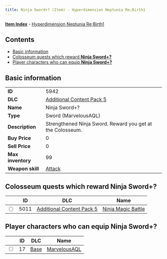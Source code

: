 ```yaml
---
title: Ninja Sword+? (Item) - Hyperdimension Neptunia Re;Birth1
---
```


[**Item Index**](/neptunia/rb1/item/index.html) - [Hyperdimension Neptunia Re;Birth1](/neptunia/rb1)

## Contents

- [Basic information](#basic-information)
- [Colosseum quests which reward **Ninja Sword+?**](#colosseum-quests-which-reward-ninja-sword)
- [Player characters who can equip **Ninja Sword+?**](#player-characters-who-can-equip-ninja-sword)

## Basic information

|   |   |
| -- | -- |
| **ID** | 5942 |
| **DLC** | [Additional Content Pack 5](/neptunia/rb1/dlc/14-pack5.html) |
| **Name** | Ninja Sword+? |
| **Type** | Sword (MarvelousAQL) |
| **Description** | Strengthened Ninja Sword. Reward you get at the Colosseum. |
| **Buy Price** | 0 |
| **Sell Price** | 0 |
| **Max inventory** | 99 |
| **Weapon skill** | [Attack](/neptunia/rb1/skill/1-2601-attack.html) |


## Colosseum quests which reward **Ninja Sword+?**

|    | ID | DLC | Name |
| -- | -- | --- | ---- |
| <input type="checkbox" id="rb1-colosseum-14-5011" class="trackbox" /> | 5011 | [Additional Content Pack 5](/neptunia/rb1/dlc/14-pack5.html) | [Ninja Magic Battle](/neptunia/rb1/colosseum/14-5011-ninja-magic-battle.html) |


## Player characters who can equip **Ninja Sword+?**

|    | ID | DLC | Name |
| -- | -- | --- | ---- |
| <input type="checkbox" id="rb1-player-1-17" class="trackbox" /> | 17 | [Base](/neptunia/rb1/dlc/1-base.html) | [MarvelousAQL](/neptunia/rb1/player/1-17-marvelousaql.html) |
